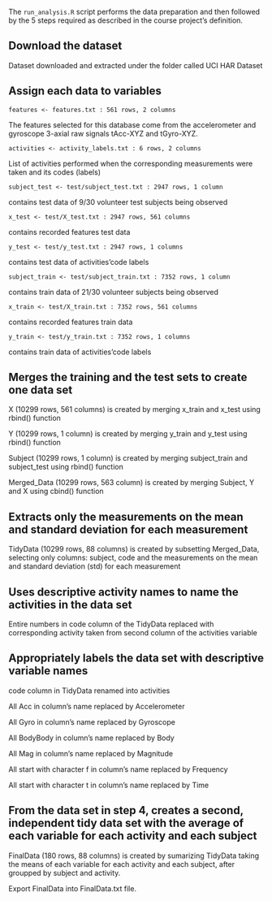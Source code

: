 The `run_analysis.R` script performs the data preparation and then followed by the 5 steps required as described in the course project’s definition.

## Download the dataset
Dataset downloaded and extracted under the folder called UCI HAR Dataset

## Assign each data to variables
`features <- features.txt : 561 rows, 2 columns`

The features selected for this database come from the accelerometer and gyroscope 3-axial raw signals tAcc-XYZ and tGyro-XYZ.

``activities <- activity_labels.txt : 6 rows, 2 columns``

List of activities performed when the corresponding measurements were taken and its codes (labels)

``subject_test <- test/subject_test.txt : 2947 rows, 1 column``

contains test data of 9/30 volunteer test subjects being observed

``x_test <- test/X_test.txt : 2947 rows, 561 columns``

contains recorded features test data

``y_test <- test/y_test.txt : 2947 rows, 1 columns``

contains test data of activities’code labels

``subject_train <- test/subject_train.txt : 7352 rows, 1 column``

contains train data of 21/30 volunteer subjects being observed

``x_train <- test/X_train.txt : 7352 rows, 561 columns``

contains recorded features train data

``y_train <- test/y_train.txt : 7352 rows, 1 columns``

contains train data of activities’code labels


## Merges the training and the test sets to create one data set
X (10299 rows, 561 columns) is created by merging x_train and x_test using rbind() function

Y (10299 rows, 1 column) is created by merging y_train and y_test using rbind() function

Subject (10299 rows, 1 column) is created by merging subject_train and subject_test using rbind() function

Merged_Data (10299 rows, 563 column) is created by merging Subject, Y and X using cbind() function


## Extracts only the measurements on the mean and standard deviation for each measurement
TidyData (10299 rows, 88 columns) is created by subsetting Merged_Data, selecting only columns: subject, code and the measurements on the mean and standard deviation (std) for each measurement


## Uses descriptive activity names to name the activities in the data set
Entire numbers in code column of the TidyData replaced with corresponding activity taken from second column of the activities variable


## Appropriately labels the data set with descriptive variable names
code column in TidyData renamed into activities

All Acc in column’s name replaced by Accelerometer

All Gyro in column’s name replaced by Gyroscope

All BodyBody in column’s name replaced by Body

All Mag in column’s name replaced by Magnitude

All start with character f in column’s name replaced by Frequency

All start with character t in column’s name replaced by Time


## From the data set in step 4, creates a second, independent tidy data set with the average of each variable for each activity and each subject
FinalData (180 rows, 88 columns) is created by sumarizing TidyData taking the means of each variable for each activity and each subject, after groupped by subject and activity.

Export FinalData into FinalData.txt file.
